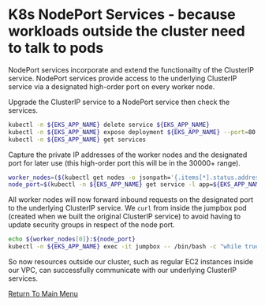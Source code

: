 # K8s NodePort Services - because workloads outside the cluster need to talk to pods

NodePort services incorporate and extend the functionailty of the ClusterIP service.
NodePort services provide access to the underlying ClusterIP service via a designated high-order port on every worker node.

Upgrade the ClusterIP service to a NodePort service then check the services.
```bash
kubectl -n ${EKS_APP_NAME} delete service ${EKS_APP_NAME}
kubectl -n ${EKS_APP_NAME} expose deployment ${EKS_APP_NAME} --port=80 --type=NodePort # this will auto-assign a high-order port on ALL worker nodes
kubectl -n ${EKS_APP_NAME} get services
```

Capture the private IP addresses of the worker nodes and the designated port for later use (this high-order port this will be in the 30000+ range).
```bash
worker_nodes=($(kubectl get nodes -o jsonpath='{.items[*].status.addresses[?(@.type=="InternalIP")].address}'))
node_port=$(kubectl -n ${EKS_APP_NAME} get service -l app=${EKS_APP_NAME} -o jsonpath='{.items[0].spec.ports[0].nodePort}')
```

All worker nodes will now forward inbound requests on the designated port to the underlying ClusterIP service.
We `curl` from inside the jumpbox pod (created when we built the original ClusterIP service) to avoid having to update security groups in respect of the node port.
```bash
echo ${worker_nodes[0]}:${node_port}
kubectl -n ${EKS_APP_NAME} exec -it jumpbox -- /bin/bash -c "while true; do curl ${worker_nodes[0]}:${node_port}; done"
```

So now resources outside our cluster, such as regular EC2 instances inside our VPC, can successfully communicate with our underlying ClusterIP services.

[Return To Main Menu](/README.md)
